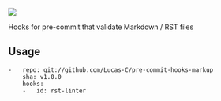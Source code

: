 [![](https://travis-ci.org/Lucas-C/pre-commit-hooks.svg?branch=master)](https://travis-ci.org/Lucas-C/pre-commit-hooks)

Hooks for pre-commit that validate Markdown / RST files

## Usage

    -   repo: git://github.com/Lucas-C/pre-commit-hooks-markup
        sha: v1.0.0
        hooks:
        -   id: rst-linter
